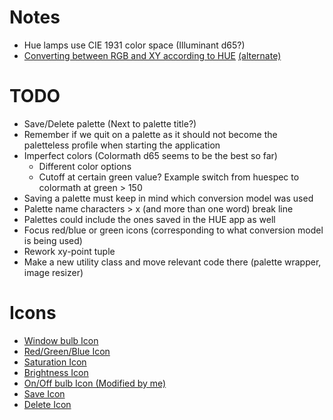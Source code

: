 # Notes
* Hue lamps use CIE 1931 color space (Illuminant d65?)
* [Converting between RGB and XY according to HUE](https://github.com/johnciech/PhilipsHueSDK/blob/master/ApplicationDesignNotes/RGB%20to%20xy%20Color%20conversion.md) [(alternate)](https://github.com/benknight/hue-python-rgb-converter/blob/master/rgbxy/__init__.py)

# TODO
* Save/Delete palette (Next to palette title?) 
* Remember if we quit on a palette as it should not become the paletteless profile when starting the application
* Imperfect colors (Colormath d65 seems to be the best so far)
    * Different color options
    * Cutoff at certain green value? Example switch from huespec to colormath at green > 150
* Saving a palette must keep in mind which conversion model was used
* Palette name characters > x (and more than one word) break line
* Palettes could include the ones saved in the HUE app as well
* Focus red/blue or green icons (corresponding to what conversion model is being used)
* Rework xy-point tuple
* Make a new utility class and move relevant code there (palette wrapper, image resizer)


# Icons
* [Window bulb Icon](https://iconarchive.com/show/small-n-flat-icons-by-paomedia/light-bulb-icon.html)
* [Red/Green/Blue Icon](https://icons8.com/icon/FBrumXCNzSiq/c)
* [Saturation Icon](https://www.flaticon.com/free-icon/saturation_7902002?term=saturation&page=1&position=13&origin=tag&related_id=7902002)
* [Brightness Icon](https://www.flaticon.com/free-icon/sun_606795?term=brightness&page=1&position=4&origin=tag&related_id=606795)
* [On/Off bulb Icon (Modified by me)](https://www.flaticon.com/free-icon/lightbulb_3176369)
* [Save Icon](https://www.flaticon.com/free-icon/diskette_2874050?term=save&page=1&position=6&origin=search&related_id=2874050)
* [Delete Icon](https://www.flaticon.com/free-icon/delete_565491?term=delete&page=1&position=11&origin=search&related_id=565491)